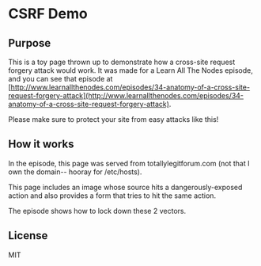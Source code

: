 # CSRF Demo

## Purpose

This is a toy page thrown up to demonstrate how a cross-site request forgery attack would work.  It was made for a Learn All The Nodes episode, and you can see that episode at [http://www.learnallthenodes.com/episodes/34-anatomy-of-a-cross-site-request-forgery-attack](http://www.learnallthenodes.com/episodes/34-anatomy-of-a-cross-site-request-forgery-attack).

Please make sure to protect your site from easy attacks like this!

## How it works

In the episode, this page was served from totallylegitforum.com (not that I own the domain-- hooray for /etc/hosts).  

This page includes an image whose source hits a dangerously-exposed action and also provides a form that tries to hit the same action.

The episode shows how to lock down these 2 vectors.

## License

MIT
